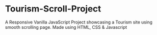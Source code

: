 # Tourism-Scroll-Project
A  Responsive Vanilla JavaScript Project showcasing a Tourism site using smooth scrolling page.
Made using HTML, CSS &amp; Javascript
